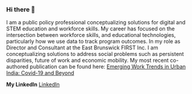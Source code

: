 ### Hi there 👋
I am a public policy professional conceptualizing solutions for digital and STEM education and workforce skills. My career has focused on the intersection between workforce skills, and educational technologies, particularly how we use data to track program outcomes. In my role as Director and Consultant at the East Brunswick FIRST Inc. I am conceptualizing solutions to address social problems such as persistent disparities, future of work and economic mobility. My most recent co-authored publication can be found here:
[Emerging Work Trends in Urban India: Covid-19 and Beyond](https://www.taylorfrancis.com/books/mono/10.4324/9781003264194/emerging-work-trends-urban-india-nidhi-tandon-pratyusha-basu-omkumar-krishnan-bhavani)

**My LinkedIn**
[LinkedIn](https://www.linkedin.com/in/nidhi-tandon/)

<!--
**Nidhitandon/Nidhitandon** is a ✨ _special_ ✨ repository because its `README.md` (this file) appears on your GitHub profile.

Here are some ideas to get you started:

- 🔭 I’m currently working at the University of Pennsylvania, School of Social Policy and Practice



